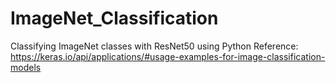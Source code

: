 # ImageNet_Classification
Classifying ImageNet classes with ResNet50 using Python
Reference:
https://keras.io/api/applications/#usage-examples-for-image-classification-models
